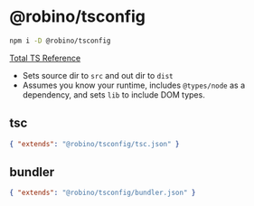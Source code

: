 # @robino/tsconfig

```bash
npm i -D @robino/tsconfig
```

[Total TS Reference](https://www.totaltypescript.com/tsconfig-cheat-sheet)

- Sets source dir to `src` and out dir to `dist`
- Assumes you know your runtime, includes `@types/node` as a dependency, and sets `lib` to include DOM types.

## tsc

```json
{ "extends": "@robino/tsconfig/tsc.json" }
```

## bundler

```json
{ "extends": "@robino/tsconfig/bundler.json" }
```

